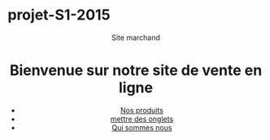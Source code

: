 # projet-S1-2015
<!DOCTYPE html>
<html>
<head>
    <meta charset="utf-8">
    <link rel="stylesheet" type="text/css" href="assets/style.css">
    <title>Printezis Georgios</title>
</head>
<body>
	<header>
		<p>Site marchand</p>
		<h1>Bienvenue sur notre site de vente en ligne</h1>
		<nav>
			<ul>
				<li><a href="#">Nos produits</a></li>
				<li><a href="#">mettre des onglets</a></li>
				<li><a href="#">Qui sommes nous</a></li>
			</ul>
		</nav>
	</header>
	<section id="corps">
	</section>
</body>
</html>
